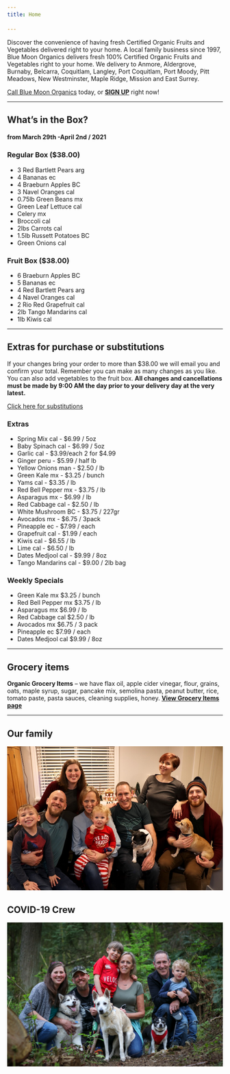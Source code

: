 ```yaml
---
title: Home

---
```

Discover the convenience of having fresh Certified Organic Fruits and Vegetables delivered right to your home. A local family business since 1997, Blue Moon Organics delivers fresh 100% Certified Organic Fruits and Vegetables right to your home. We delivery to Anmore, Aldergrove, Burnaby, Belcarra, Coquitlam, Langley, Port Coquitlam, Port Moody, Pitt Meadows, New Westminster, Maple Ridge, Mission and East Surrey.

[Call Blue Moon Organics](/contact) today, or [**SIGN UP**](/sign-up) right now!

***

## What’s in the Box?

#### **from  March 29th -April 2nd / 2021**

### Regular Box ($38.00)

* 3 Red Bartlett Pears  arg
* 4 Bananas  ec
* 4 Braeburn Apples  BC
* 3 Navel Oranges cal
* 0.75lb Green Beans  mx
* Green Leaf Lettuce  cal
* Celery  mx
* Broccoli  cal
* 2lbs Carrots  cal
* 1.5lb Russett Potatoes  BC
* Green Onions  cal

### Fruit Box ($38.00)

* 6 Braeburn Apples  BC
* 5 Bananas  ec
* 4 Red Bartlett Pears  arg
* 4 Navel Oranges  cal
* 2 Rio Red Grapefruit  cal
* 2lb Tango Mandarins  cal
* 1lb Kiwis  cal

***

## Extras for purchase or substitutions

If your changes bring your order to more than $38.00 we will email you and confirm your total. Remember you can make as many changes as you like. You can also add vegetables to the fruit box. **All changes and cancellations must be made by 9:00 AM the day prior to your delivery day at the very latest.**

[Click here for substitutions](/substitutions "Click here for substitutions")

### Extras

* Spring Mix cal  -  $6.99 / 5oz
* Baby Spinach cal  -  $6.99 / 5oz
* Garlic  cal - $3.99/each 2 for $4.99
* Ginger  peru - $5.99 / half lb
* Yellow Onions man - $2.50 / lb
* Green Kale mx - $3.25 / bunch
* Yams cal - $3.35 / lb
* Red Bell Pepper  mx -  $3.75 / lb
* Asparagus  mx - $6.99 / lb
* Red Cabbage  cal - $2.50 / lb
* White Mushroom  BC - $3.75 / 227gr
* Avocados  mx  - $6.75 / 3pack
* Pineapple  ec - $7.99 / each
* Grapefruit  cal - $1.99 / each
* Kiwis  cal - $6.55 / lb
* Lime cal -  $6.50 / lb
* Dates Medjool  cal - $9.99 / 8oz
* Tango Mandarins  cal - $9.00 / 2lb bag

### Weekly Specials

* Green Kale  mx  $3.25 / bunch
* Red Bell Pepper  mx   $3.75 / lb
* Asparagus  mx   $6.99 / lb
* Red Cabbage  cal  $2.50 / lb
* Avocados  mx   $6.75 / 3 pack
* Pineapple  ec   $7.99 / each
* Dates Medjool  cal  $9.99 / 8oz

***

## Grocery items

**Organic Grocery Items** – we have flax oil, apple cider vinegar, flour, grains, oats, maple syrup, sugar, pancake mix, semolina pasta, peanut butter, rice, tomato paste, pasta sauces, cleaning supplies, honey. [**View Grocery Items page**](/groceries)

***

## Our family

![Our family.](./uploads/IMG_1376-copy.jpg "Our family")

## COVID-19 Crew

![COVID-19 crew.](./uploads/covid.jpg "COVID-19 crew")